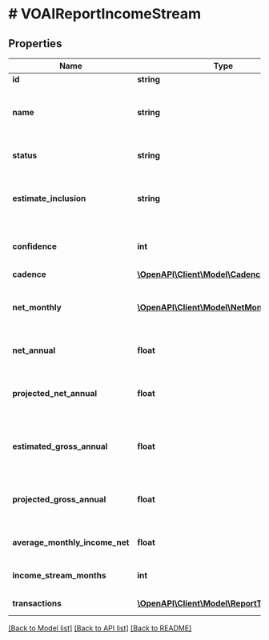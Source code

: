 # # VOAIReportIncomeStream

## Properties

Name | Type | Description | Notes
------------ | ------------- | ------------- | -------------
**id** | **string** | Income stream ID |
**name** | **string** | A human-readable name based on the &#x60;normalizedPayee&#x60; name of the transactions for this income stream |
**status** | **string** | Possible values: \&quot;ACTIVE\&quot;, \&quot;INACTIVE\&quot; |
**estimate_inclusion** | **string** | Possible values: \&quot;HIGH\&quot;, \&quot;MODERATE\&quot;, \&quot;LOW\&quot;, \&quot;NO\&quot; |
**confidence** | **int** | Level of confidence that the deposit stream represents income (example: 85%) |
**cadence** | [**\OpenAPI\Client\Model\CadenceDetails**](CadenceDetails.md) |  |
**net_monthly** | [**\OpenAPI\Client\Model\NetMonthly[]**](NetMonthly.md) | A list of net monthly records. One instance for each complete calendar month in the report. | [optional]
**net_annual** | **float** | Sum of all values in &#x60;netMonthlyIncome&#x60; over the previous 12 months | [optional]
**projected_net_annual** | **float** | Projected net income over the next 12 months, across all income streams, based on &#x60;netAnnualIncome&#x60; | [optional]
**estimated_gross_annual** | **float** | Before-tax gross annual income (estimated from &#x60;netAnnual&#x60;) across all income stream in the past 12 months | [optional]
**projected_gross_annual** | **float** | Projected gross income over the next 12 months, across all active income streams, based on &#x60;projectedNetAnnual&#x60; | [optional]
**average_monthly_income_net** | **float** | Monthly average amount over the previous 24 months | [optional]
**income_stream_months** | **int** | The number of months the income transactions are observed | [optional]
**transactions** | [**\OpenAPI\Client\Model\ReportTransaction[]**](ReportTransaction.md) | A list of transaction records |

[[Back to Model list]](../../README.md#models) [[Back to API list]](../../README.md#endpoints) [[Back to README]](../../README.md)
